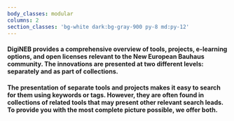 ```yaml
---
body_classes: modular
columns: 2
section_classes: 'bg-white dark:bg-gray-900 py-8 md:py-12'
---
```


#### DigiNEB provides a comprehensive overview of tools, projects, e-learning options, and open licenses relevant to the New European Bauhaus community. The innovations are presented at two different levels: separately and as part of collections.
#### The presentation of separate tools and projects makes it easy to search for them using keywords or tags. However, they are often found in collections of related tools that may present other relevant search leads. To provide you with the most complete picture possible, we offer both.